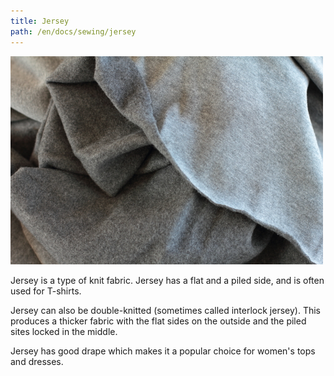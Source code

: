 ```yaml
---
title: Jersey
path: /en/docs/sewing/jersey
---
```


![A piece of grey jersey](knit-fabric.jpg)

Jersey is a type of knit fabric. Jersey has a flat and a piled side, and is often used for T-shirts.

Jersey can also be double-knitted (sometimes called interlock jersey). This produces a thicker fabric with the flat sides on the outside and the piled sites locked in the middle.

Jersey has good drape which makes it a popular choice for women's tops and dresses.
